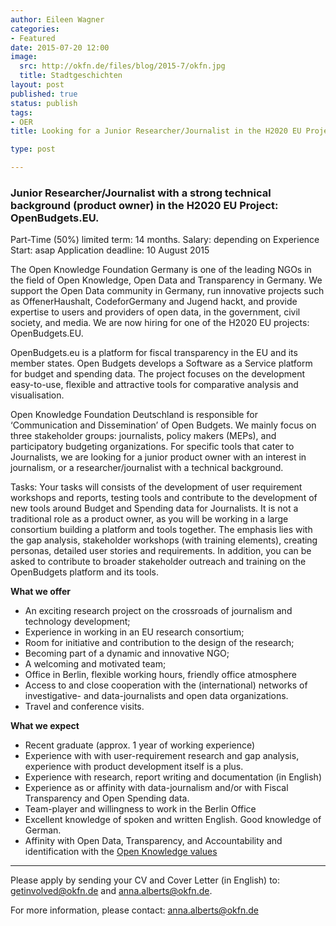 ```yaml
---
author: Eileen Wagner
categories:
- Featured 
date: 2015-07-20 12:00
image:
  src: http://okfn.de/files/blog/2015-7/okfn.jpg
  title: Stadtgeschichten
layout: post
published: true
status: publish
tags:
- OER
title: Looking for a Junior Researcher/Journalist in the H2020 EU Project OpenBudgets.EU

type: post

---
```


###  Junior Researcher/Journalist with a strong technical background (product owner) in the H2020 EU Project: OpenBudgets.EU.

Part-Time (50%) limited term: 14 months.  Salary: depending on Experience 
Start: asap
Application deadline: 10 August 2015

The Open Knowledge Foundation Germany is one of the leading NGOs in the field of Open Knowledge, Open Data and Transparency in Germany. We support the Open Data community in Germany,  run innovative projects such as OffenerHaushalt, CodeforGermany and Jugend hackt, and provide expertise to users and providers of open data, in the government, civil society, and media. We are now hiring for one of the H2020 EU projects: OpenBudgets.EU.

OpenBudgets.eu is a platform for fiscal transparency in the EU and its member states. Open Budgets develops a Software as a Service platform for budget and spending data. The project focuses on the development easy-to-use, flexible and attractive tools for comparative analysis and visualisation.

Open Knowledge Foundation Deutschland is responsible for ‘Communication and Dissemination’ of Open Budgets. We mainly focus on three stakeholder groups: journalists, policy makers (MEPs), and participatory budgeting organizations. For specific tools that cater to Journalists, we are looking for a junior product owner with an interest in journalism, or a researcher/journalist with a technical background. 

Tasks: 
Your tasks will consists of the development of user requirement workshops and reports, testing tools and contribute to the development of new tools around Budget and Spending data for Journalists. It is not a traditional role as a product owner, as you will be working in a large consortium building a platform and tools together. The emphasis lies with the gap analysis, stakeholder workshops (with training elements), creating personas, detailed user stories and requirements.  In addition, you can be asked to contribute to broader stakeholder outreach and training on the OpenBudgets platform and its tools. 

<strong>What we offer</strong>

* An exciting research project on the crossroads of journalism and technology development;
* Experience in working in an EU research consortium;
* Room for initiative and contribution to the design of the research;
* Becoming part of a dynamic and innovative NGO;
* A welcoming and motivated team;
* Office in Berlin, flexible working hours, friendly office atmosphere
* Access to and close cooperation with the (international) networks of investigative- and data-journalists and open data organizations.
* Travel and conference visits.

<strong>What we expect</strong>
* Recent graduate (approx. 1 year of working experience) 
* Experience with with user-requirement research and gap analysis, experience with product development itself is a plus. 
* Experience with research, report writing and documentation (in English)
* Experience as or affinity with data-journalism and/or with Fiscal Transparency and Open Spending data.
* Team-player and willingness to work in the Berlin Office
* Excellent knowledge of spoken and written English. Good knowledge of German. 
* Affinity with Open Data, Transparency, and Accountability and identification with the [Open Knowledge values][]

<hr>

Please apply by sending your CV and Cover Letter (in English) to: [getinvolved@okfn.de][] and [anna.alberts@okfn.de][].

For more information, please contact: [anna.alberts@okfn.de][]

[getinvolved@okfn.de]: http://mailto:getinvolved@okfn.de
[anna.alberts@okfn.de]: http://mailto:anna.alberts@okfn.de
[Open Knowledge values]: http://okfn.de/about/#Ziele